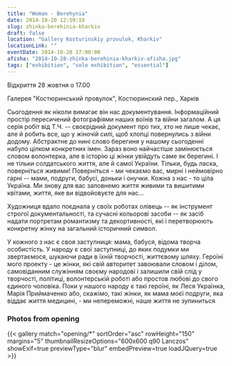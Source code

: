 ```yaml
---
title: "Woman - Berehynia"
date: 2014-10-20 12:59:19
slug: zhinka-berehinia-kharkiv
draft: false
location: "Gallery Kosturinskiy provulok, Kharkiv"
locationLink: ""
eventDate: 2014-10-28 17:00:00
afisha: "2014-10-28-zhinka-berehinia-kharkiv-afisha.jpg"
tags: ["exhibition", "solo exhibition", "essential"]
---
```


Відкриття 28 жовтня о 17.00

Галерея "Костюринський провулок", Костюринский пер., Харкiв

Сьогодення як ніколи вимагає він нас документування. Інформаційний простір пересичений фотографіями наших воїнів та війни загалом. А ця серія робіт від Т.Ч. -- своєрідний документ про тих, хто не лише чекає, але й робить все, що у жіночій силі, щоб хлопці повернулись з війни додому. Абстрактне до нині слово берегиня у нашому сьогоденні набуло цілком конкретних імен. Зараз воно найчастіше замінюється словом волонтерка, але в історію ці жінки увійдуть саме як берегині. І не тільки солдатського життя, але й самої України. Тільки, будь ласка, поверніться живими! Поверніться - ми чекаємо вас, мирні і неймовірно гарні -- мами, подруги, бабусі, доньки і онучки. Кожна з нас - то ціла Україна. Ми знову для вас заповнемо життя живими та вишитими квітами, життя, яке ви відвойовуєте для нас…

Художниця вдало поєднала у своїх роботах олівець -- як інструмент строгої документальності, та сучасні кольорові засоби -- як засіб надати портретам романтизму та декортивності, які  і перетворюють конкретну жінку на загальний історичний символ.

У кожного з нас є своя заступниця: мама, бабуся, відома творча особистість. У народу є свої заступниці, до яких подумки ми звертаємося, шукаючи ради в їхній творчості, життєвому шляху. Героїні мого проекту - це жінки, які свій авторитет завоювали словом і ділом, самовіданним служінням своєму народові і залишили свій слід у творчості, політиці, волонтерській роботі або простов любові до свого єдиного чоловіка.
Поки у нашого народу є такі героїні, як Леся Українка, Марія Приймаченко або, скажімо, такі жінки, як мама моєї подруги, яка віддає життя медицині, - ми непереможні, наше життя не зупиниться

### Photos from opening

{{< gallery match="opening/*" sortOrder="asc" rowHeight="150" margins="5" thumbnailResizeOptions="600x600 q90 Lanczos" showExif=true previewType="blur" embedPreview=true loadJQuery=true >}}
